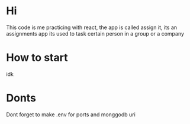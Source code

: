# Hi
This code is me practicing with react, the app is called assign it, its an assignments app 
its used to task certain person in a group or a company

# How to start
idk

# Donts
Dont forget to make .env for ports and monggodb uri
